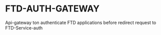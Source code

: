 # FTD-AUTH-GATEWAY
Api-gateway ton authenticate FTD applications before redirect request to FTD-Service-auth
